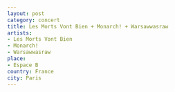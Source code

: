 ```yaml
---
layout: post
category: concert
title: Les Morts Vont Bien + Monarch! + Warsawwasraw
artists: 
- Les Morts Vont Bien
- Monarch!
- Warsawwasraw
place: 
- Espace B
country: France
city: Paris
---
```


